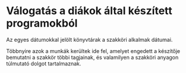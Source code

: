 Válogatás a diákok által készített programokból
=================================================

Az egyes dátumokkal jelölt könyvtárak a szakköri alkalmak dátumai.

Többnyire azok a munkák kerültek ide fel, amelyet engedett a készítője
bemutatni a szakkör többi tagjainak, és valamilyen a szakköri anyagon
túlmutató dolgot tartalmaznak.
